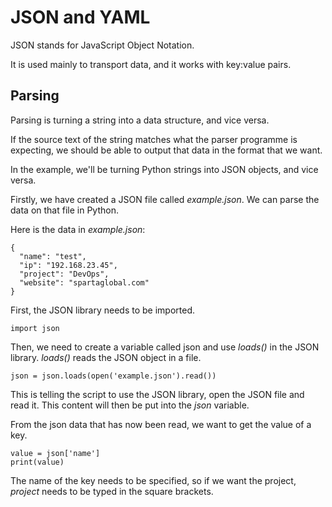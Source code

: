 # JSON and YAML

JSON stands for JavaScript Object Notation.

It is used mainly to transport data, and it works with key:value pairs.

## Parsing

Parsing is turning a string into a data structure, and vice versa.

If the source text of the string matches what the parser programme is expecting, we should be able to output that data in the format that we want.

In the example, we'll be turning Python strings into JSON objects, and vice versa.

Firstly, we have created a JSON file called *example.json*. We can parse the data on that file in Python.

Here is the data in *example.json*:
```commandline
{
  "name": "test",
  "ip": "192.168.23.45",
  "project": "DevOps",
  "website": "spartaglobal.com"
}
```

First, the JSON library needs to be imported.
```
import json
```
Then, we need to create a variable called json and use *loads()* in the JSON library. *loads()* reads the JSON object in a file.
```
json = json.loads(open('example.json').read())
```
This is telling the script to use the JSON library, open the JSON file and read it. This content will then be put into the *json* variable.

From the json data that has now been read, we want to get the value of a key.

```commandline
value = json['name']
print(value)
```
The name of the key needs to be specified, so if we want the project, *project* needs to be typed in the square brackets.